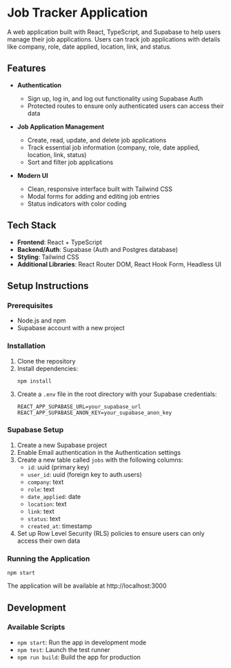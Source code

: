 # Job Tracker Application

A web application built with React, TypeScript, and Supabase to help users manage their job applications. Users can track job applications with details like company, role, date applied, location, link, and status.

## Features

- **Authentication**
  - Sign up, log in, and log out functionality using Supabase Auth
  - Protected routes to ensure only authenticated users can access their data

- **Job Application Management**
  - Create, read, update, and delete job applications
  - Track essential job information (company, role, date applied, location, link, status)
  - Sort and filter job applications

- **Modern UI**
  - Clean, responsive interface built with Tailwind CSS
  - Modal forms for adding and editing job entries
  - Status indicators with color coding

## Tech Stack

- **Frontend**: React + TypeScript
- **Backend/Auth**: Supabase (Auth and Postgres database)
- **Styling**: Tailwind CSS
- **Additional Libraries**: React Router DOM, React Hook Form, Headless UI

## Setup Instructions

### Prerequisites

- Node.js and npm
- Supabase account with a new project

### Installation

1. Clone the repository
2. Install dependencies:
   ```
   npm install
   ```
3. Create a `.env` file in the root directory with your Supabase credentials:
   ```
   REACT_APP_SUPABASE_URL=your_supabase_url
   REACT_APP_SUPABASE_ANON_KEY=your_supabase_anon_key
   ```

### Supabase Setup

1. Create a new Supabase project
2. Enable Email authentication in the Authentication settings
3. Create a new table called `jobs` with the following columns:
   - `id`: uuid (primary key)
   - `user_id`: uuid (foreign key to auth.users)
   - `company`: text
   - `role`: text
   - `date_applied`: date
   - `location`: text
   - `link`: text
   - `status`: text
   - `created_at`: timestamp
4. Set up Row Level Security (RLS) policies to ensure users can only access their own data

### Running the Application

```
npm start
```

The application will be available at http://localhost:3000

## Development

### Available Scripts

- `npm start`: Run the app in development mode
- `npm test`: Launch the test runner
- `npm run build`: Build the app for production